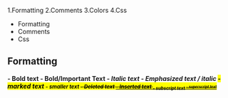1.Formatting
2.Comments
3.Colors
4.Css
<ul>
  <li>Formatting</li>
  <li>Comments</li>
  <li>Css</li>
</ul>


Formatting
-----------
<b> - Bold text
<strong> - Bold/Important Text
<i> - Italic text
<em> - Emphasized text / italic
<mark> - marked text
<small> - smaller text
<del> - Deleted text
<ins> - Inserted text
<sub> - subscript text
<sup> - superscript text